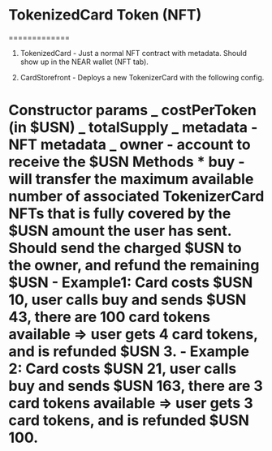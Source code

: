 # TokenizedCard Token (NFT)

=============

1. TokenizedCard - Just a normal NFT contract with metadata. Should show up in the NEAR wallet (NFT tab).

2. CardStorefront - Deploys a new TokenizerCard with the following config.

Constructor params
_ costPerToken (in $USN)
_ totalSupply
_ metadata - NFT metadata
_ owner - account to receive the $USN
Methods \* buy - will transfer the maximum available number of associated TokenizerCard NFTs that is fully covered by the $USN amount the user has sent. Should send the charged $USN to the owner, and refund the remaining $USN - Example1: Card costs $USN 10, user calls buy and sends $USN 43, there are 100 card tokens available => user gets 4 card tokens, and is refunded $USN 3. - Example 2: Card costs $USN 21, user calls buy and sends $USN 163, there are 3 card tokens available => user gets 3 card tokens, and is refunded $USN 100.
=====================
